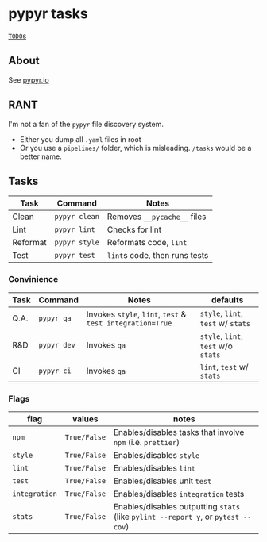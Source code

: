 # pypyr tasks

[`TODO`s](./TODO.md)

## About

See [pypyr.io](https://pypyr.io/)

## RANT

I'm not a fan of the `pypyr` file discovery system.

- Either you dump all `.yaml` files in root
- Or you use a `pipelines/` folder, which is misleading. `/tasks` would be a better name.

## Tasks

| Task     | Command       | Notes                         |
| -------- | ------------- | ----------------------------- |
| Clean    | `pypyr clean` | Removes `__pycache__` files   |
| Lint     | `pypyr lint`  | Checks for lint               |
| Reformat | `pypyr style` | Reformats code, `lint`        |
| Test     | `pypyr test`  | `lint`s code, then runs tests |

### Convinience

| Task | Command     | Notes                                                     | defaults                            |
| ---- | ----------- | --------------------------------------------------------- | ----------------------------------- |
| Q.A. | `pypyr qa`  | Invokes `style`, `lint`, `test` & `test integration=True` | `style`, `lint`, `test` w/ `stats`  |
| R&D  | `pypyr dev` | Invokes `qa`                                              | `style`, `lint`, `test` w/o `stats` |
| CI   | `pypyr ci`  | Invokes `qa`                                              | `lint`, `test` w/ `stats`           |

### Flags

| flag          | values       | notes                                                                             |
| ------------- | ------------ | --------------------------------------------------------------------------------- |
| `npm`         | `True/False` | Enables/disables tasks that involve `npm` (i.e. `prettier`)                       |
| `style`       | `True/False` | Enables/disables `style`                                                          |
| `lint`        | `True/False` | Enables/disables `lint`                                                           |
| `test`        | `True/False` | Enables/disables unit `test`                                                      |
| `integration` | `True/False` | Enables/disables `integration` tests                                              |
| `stats`       | `True/False` | Enables/disables outputting `stats` (like `pylint --report y`, or `pytest --cov`) |
